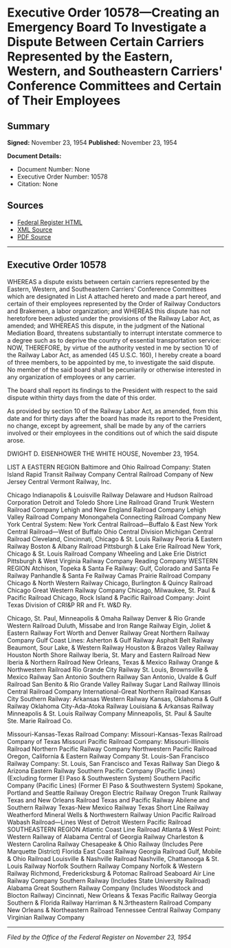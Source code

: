 # Executive Order 10578—Creating an Emergency Board To Investigate a Dispute Between Certain Carriers Represented by the Eastern, Western, and Southeastern Carriers' Conference Committees and Certain of Their Employees

## Summary

**Signed:** November 23, 1954
**Published:** November 23, 1954

**Document Details:**
- Document Number: None
- Executive Order Number: 10578
- Citation: None

## Sources
- [Federal Register HTML](https://www.presidency.ucsb.edu/documents/executive-order-10578-creating-emergency-board-investigate-dispute-between-certain)
- [XML Source](None)
- [PDF Source](None)

---

## Executive Order 10578

WHEREAS a dispute exists between certain carriers represented by the Eastern, Western, and Southeastern Carriers' Conference Committees which are designated in List A attached hereto and made a part hereof, and certain of their employees represented by the Order of Railway Conductors and Brakemen, a labor organization; and
WHEREAS this dispute has not heretofore been adjusted under the provisions of the Railway Labor Act, as amended; and
WHEREAS this dispute, in the judgment of the National Mediation Board, threatens substantially to interrupt interstate commerce to a degree such as to deprive the country of essential transportation service:
NOW, THEREFORE, by virtue of the authority vested in me by section 10 of the Railway Labor Act, as amended (45 U.S.C. 160), I hereby create a board of three members, to be appointed by me, to investigate the said dispute. No member of the said board shall be pecuniarily or otherwise interested in any organization of employees or any carrier.

The board shall report its findings to the President with respect to the said dispute within thirty days from the date of this order.

As provided by section 10 of the Railway Labor Act, as amended, from this date and for thirty days after the board has made its report to the President, no change, except by agreement, shall be made by any of the carriers involved or their employees in the conditions out of which the said dispute arose.

DWIGHT D. EISENHOWER
THE WHITE HOUSE,
November 23, 1954.

LIST A
EASTERN REGION
Baltimore and Ohio Railroad Company:
Staten Island Rapid Transit Railway Company
Central Railroad Company of New Jersey
Central Vermont Railway, Inc.

Chicago Indianapolis & Louisville Railway
Delaware and Hudson Railroad Corporation
Detroit and Toledo Shore Line Railroad
Grand Trunk Western Railroad Company
Lehigh and New England Railroad Company
Lehigh Valley Railroad Company
Monongahela Connecting Railroad Company
New York Central System:
New York Central Railroad—Buffalo & East New York Central Railroad—West of Buffalo
Ohio Central Division
Michigan Central Railroad
Cleveland, Cincinnati, Chicago & St. Louis Railway
Peoria & Eastern Railway
Boston & Albany Railroad
Pittsburgh & Lake Erie Railroad
New York, Chicago & St. Louis Railroad Company
Wheeling and Lake Erie District
Pittsburgh & West Virginia Railway Company
Reading Company
WESTERN REGION
Atchison, Topeka & Santa Fe Railway:
Gulf, Colorado and Santa Fe Railway
Panhandle & Santa Fe Railway
Camas Prairie Railroad Company
Chicago & North Western Railway
Chicago, Burlington & Quincy Railroad
Chicago Great Western Railway Company
Chicago, Milwaukee, St. Paul & Pacific Railroad
Chicago, Rock Island & Pacific Railroad Company:
Joint Texas Division of CRI&P RR and Ft. W&D Ry.

Chicago, St. Paul, Minneapolis & Omaha Railway
Denver & Rio Grande Western Railroad
Duluth, Missabe and Iron Range Railway
Elgin, Joliet & Eastern Railway
Fort Worth and Denver Railway
Great Northern Railway Company
Gulf Coast Lines:
Asherton & Gulf Railway
Asphalt Belt Railway
Beaumont, Sour Lake, & Western Railway
Houston & Brazos Valley Railway
Houston North Shore Railway
Iberia, St. Mary and Eastern Railroad
New Iberia & Northern Railroad
New Orleans, Texas & Mexico Railway
Orange & Northwestern Railroad
Rio Grande City Railway
St. Louis, Brownsville & Mexico Railway
San Antonio Southern Railway
San Antonio, Uvalde & Gulf Railroad
San Benito & Rio Grande Valley Railway
Sugar Land Railway
Illinois Central Railroad Company
International-Great Northern Railroad
Kansas City Southern Railway:
Arkansas Western Railway
Kansas, Oklahoma & Gulf Railway
Oklahoma City-Ada-Atoka Railway
Louisiana & Arkansas Railway
Minneapolis & St. Louis Railway Company
Minneapolis, St. Paul & Saulte Ste. Marie Railroad Co.

Missouri-Kansas-Texas Railroad Company: Missouri-Kansas-Texas Railroad Company of Texas
Missouri Pacific Railroad Company: Missouri-Illinois Railroad
Northern Pacific Railway Company
Northwestern Pacific Railroad
Oregon, California & Eastern Railway Company
St. Louis-San Francisco Railway Company:
St. Louis, San Francisco and Texas Railway
San Diego & Arizona Eastern Railway
Southern Pacific Company (Pacific Lines) (Excluding former El Paso & Southwestern System)
Southern Pacific Company (Pacific Lines) (Former El Paso & Southwestern System)
Spokane, Portland and Seattle Railway
Oregon Electric Railway
Oregon Trunk Railway
Texas and New Orleans Railroad
Texas and Pacific Railway
Abilene and Southern Railway
Texas-New Mexico Railway
Texas Short Line Railway
Weatherford Mineral Wells & Northwestern Railway
Union Pacific Railroad
Wabash Railroad—Lines West of Detroit
Western Pacific Railroad
SOUTHEASTERN REGION
Atlantic Coast Line Railroad
Atlanta & West Point:
Western Railway of Alabama
Central of Georgia Railway
Charleston & Western Carolina Railway
Chesapeake & Ohio Railway (Includes Pere Marquette District)
Florida East Coast Railway
Georgia Railroad
Gulf, Mobile & Ohio Railroad
Louisville & Nashville Railroad
Nashville, Chattanooga & St. Louis Railway
Norfolk Southern Railway Company
Norfolk & Western Railway
Richmond, Fredericksburg & Potomac Railroad
Seaboard Air Line Railway Company
Southern Railway (Includes State University Railroad)
Alabama Great Southern Railway Company (Includes Woodstock and Blocton Railway)
Cincinnati, New Orleans & Texas Pacific Railway
Georgia Southern & Florida Railway
Harriman & N.3rtheastern Railroad Company
New Orleans & Northeastern Railroad
Tennessee Central Railway Company
Virginian Railway Company

---

*Filed by the Office of the Federal Register on November 23, 1954*
